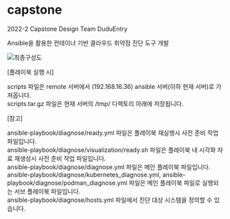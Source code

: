 # capstone
2022-2 Capstone Design Team DuduEntry

Ansible을 활용한 컨테이너 기반 클라우드 취약점 진단 도구 개발

![최종구성도](https://github.com/hyecu/capstone/assets/137482878/f057e8cf-dc96-4d99-b2fd-ce81c503ec8f)  



        

[플레이북 실행 시]  
  
scripts 파일은 remote 서버에서 (192.168.16.36) ansible 서버(이하 현재 서버)로 가져옵니다.  
scripts.tar.gz 파일은 현재 서버의 /tmp/ 디렉토리 아래에 저장됩니다.

[참고]  
   
ansible-playbook/diagnose/ready.yml 파일은 플레이북 재실행시 사전 준비 작업 파일입니다.  
ansible-playbook/diagnose/visualization/ready.sh 파일은 플레이북 내 시각화 자료 재생성시 사전 준비 작업 파일입니다.  
ansible-playbook/diagnose/diagnose.yml 파일은 메인 플레이북 파일입니다.  
ansible-playbook/diagnose/kubernetes_diagnose.yml, ansible-playbook/diagnose/podman_diagnose.yml 파일은 메인 플레이북 파일로 실행되는 서브 플레이북 파일입니다.  
ansible-playbook/diagnose/hosts.yml 파일에서 진단 대상 시스템을 정의할 수 있습니다.  
